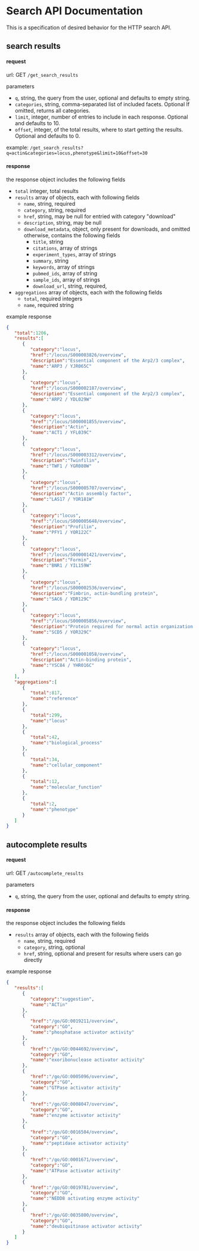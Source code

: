 # Search API Documentation

This is a specification of desired behavior for the HTTP search API.

## search results

#### request

url: GET `/get_search_results`

parameters

* `q`, string, the query from the user, optional and defaults to empty string.
* `categories`, string, comma-separated list of included facets.  Optional If omitted, returns all categories.  
* `limit`, integer, number of entries to include in each response.  Optional and defaults to 10.
* `offset`, integer, of the total results, where to start getting the results.  Optional and defaults to 0.
 
example: `/get_search_results?q=actin&categories=locus,phenotype&limit=10&offset=30`

#### response

the response object includes the following fields

* `total` integer, total results
* `results` array of objects, each with following fields
   * `name`, string, required
   * `category`, string, required
   * `href`, string, may be null for entried with category "download"
   * `description`, string, may be null
   * `download_metadata`, object, only present for downloads, and omitted otherwise, contains the following fields
      * `title`, string
      * `citations`, array of strings
      * `experiment_types`, array of strings
      * `summary`, string
      * `keywords`, array of strings
      * `pubmed_ids`, array of string
      * `sample_ids`, array of strings
      * `download_url`, string, required, 
* `aggregations` array of objects, each with the following fields
    * `total`, required integers
    * `name`, required string

example response
```json
{  
   "total":1206,
   "results":[  
      {  
         "category":"locus",
         "href":"/locus/S000003826/overview",
         "description":"Essential component of the Arp2/3 complex",
         "name":"ARP3 / YJR065C"
      },
      {  
         "category":"locus",
         "href":"/locus/S000002187/overview",
         "description":"Essential component of the Arp2/3 complex",
         "name":"ARP2 / YDL029W"
      },
      {  
         "category":"locus",
         "href":"/locus/S000001855/overview",
         "description":"Actin",
         "name":"ACT1 / YFL039C"
      },
      {  
         "category":"locus",
         "href":"/locus/S000003312/overview",
         "description":"Twinfilin",
         "name":"TWF1 / YGR080W"
      },
      {  
         "category":"locus",
         "href":"/locus/S000005707/overview",
         "description":"Actin assembly factor",
         "name":"LAS17 / YOR181W"
      },
      {  
         "category":"locus",
         "href":"/locus/S000005648/overview",
         "description":"Profilin",
         "name":"PFY1 / YOR122C"
      },
      {  
         "category":"locus",
         "href":"/locus/S000001421/overview",
         "description":"Formin",
         "name":"BNR1 / YIL159W"
      },
      {  
         "category":"locus",
         "href":"/locus/S000002536/overview",
         "description":"Fimbrin, actin-bundling protein",
         "name":"SAC6 / YDR129C"
      },
      {  
         "category":"locus",
         "href":"/locus/S000005856/overview",
         "description":"Protein required for normal actin organization and endocytosis",
         "name":"SCD5 / YOR329C"
      },
      {  
         "category":"locus",
         "href":"/locus/S000001058/overview",
         "description":"Actin-binding protein",
         "name":"YSC84 / YHR016C"
      }
   ],
   "aggregations":[  
      {  
         "total":817,
         "name":"reference"
      },
      {  
         "total":299,
         "name":"locus"
      },
      {  
         "total":42,
         "name":"biological_process"
      },
      {  
         "total":34,
         "name":"cellular_component"
      },
      {  
         "total":12,
         "name":"molecular_function"
      },
      {  
         "total":2,
         "name":"phenotype"
      }
   ]
}
```

## autocomplete results

#### request

url: GET `/autocomplete_results`

parameters

* `q`, string, the query from the user, optional and defaults to empty string.

#### response

the response object includes the following fields

* `results` array of objects, each with the following fields
    * `name`, string, required
    * `category`, string, optional
    * `href`, string, optional and present for results where users can go directly

example response

```json
{  
   "results":[  
      {  
         "category":"suggestion",
         "name":"ACTin"
      },
      {  
         "href":"/go/GO:0019211/overview",
         "category":"GO",
         "name":"phosphatase activator activity"
      },
      {  
         "href":"/go/GO:0044692/overview",
         "category":"GO",
         "name":"exoribonuclease activator activity"
      },
      {  
         "href":"/go/GO:0005096/overview",
         "category":"GO",
         "name":"GTPase activator activity"
      },
      {  
         "href":"/go/GO:0008047/overview",
         "category":"GO",
         "name":"enzyme activator activity"
      },
      {  
         "href":"/go/GO:0016504/overview",
         "category":"GO",
         "name":"peptidase activator activity"
      },
      {  
         "href":"/go/GO:0001671/overview",
         "category":"GO",
         "name":"ATPase activator activity"
      },
      {  
         "href":"/go/GO:0019781/overview",
         "category":"GO",
         "name":"NEDD8 activating enzyme activity"
      },
      {  
         "href":"/go/GO:0035800/overview",
         "category":"GO",
         "name":"deubiquitinase activator activity"
      }
   ]
}
```
